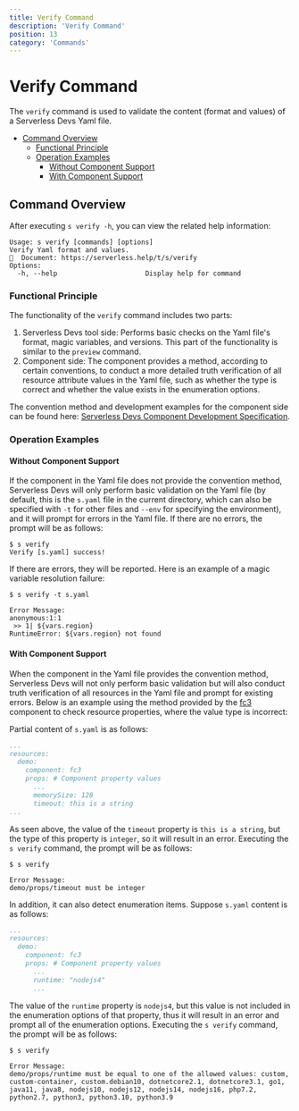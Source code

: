 ```yaml
---
title: Verify Command
description: 'Verify Command'
position: 13
category: 'Commands'
---
```

# Verify Command

The `verify` command is used to validate the content (format and values) of a Serverless Devs Yaml file.

- [Command Overview](#command-overview)
    - [Functional Principle](#functional-principle)
    - [Operation Examples](#operation-examples)
        - [Without Component Support](#without-component-support)
        - [With Component Support](#with-component-support)

## Command Overview

After executing `s verify -h`, you can view the related help information:

```shell script
Usage: s verify [commands] [options]
Verify Yaml format and values.
📖  Document: https://serverless.help/t/s/verify
Options:
  -h, --help                      Display help for command
```

### Functional Principle

The functionality of the `verify` command includes two parts:

1. Serverless Devs tool side: Performs basic checks on the Yaml file's format, magic variables, and versions. This part of the functionality is similar to the `preview` command.
2. Component side: The component provides a method, according to certain conventions, to conduct a more detailed truth verification of all resource attribute values in the Yaml file, such as whether the type is correct and whether the value exists in the enumeration options.

The convention method and development examples for the component side can be found here: [Serverless Devs Component Development Specification](https://docs.serverless-devs.com/serverless-devs/development-manual/component#约定方法).

### Operation Examples

#### Without Component Support

If the component in the Yaml file does not provide the convention method, Serverless Devs will only perform basic validation on the Yaml file (by default, this is the `s.yaml` file in the current directory, which can also be specified with `-t` for other files and `--env` for specifying the environment), and it will prompt for errors in the Yaml file. If there are no errors, the prompt will be as follows:

```shell script
$ s verify
Verify [s.yaml] success!
```

If there are errors, they will be reported. Here is an example of a magic variable resolution failure:

```shell script
$ s verify -t s.yaml
 
Error Message:
anonymous:1:1
 >> 1| ${vars.region}
RuntimeError: ${vars.region} not found
```

#### With Component Support

When the component in the Yaml file provides the convention method, Serverless Devs will not only perform basic validation but will also conduct truth verification of all resources in the Yaml file and prompt for existing errors. Below is an example using the method provided by the [fc3](https://github.com/devsapp/fc3) component to check resource properties, where the value type is incorrect:

Partial content of `s.yaml` is as follows:

```yaml
...
resources:
  demo:
    component: fc3
    props: # Component property values
      ...
      memorySize: 128
      timeout: this is a string
...
```

As seen above, the value of the `timeout` property is `this is a string`, but the type of this property is `integer`, so it will result in an error. Executing the `s verify` command, the prompt will be as follows:

```shell script
$ s verify
 
Error Message:
demo/props/timeout must be integer
```

In addition, it can also detect enumeration items. Suppose `s.yaml` content is as follows:

```yaml
...
resources:
  demo:
    component: fc3
    props: # Component property values
      ...
      runtime: "nodejs4"
      ...
```

The value of the `runtime` property is `nodejs4`, but this value is not included in the enumeration options of that property, thus it will result in an error and prompt all of the enumeration options. Executing the `s verify` command, the prompt will be as follows:

```shell script
$ s verify
 
Error Message:
demo/props/runtime must be equal to one of the allowed values: custom, custom-container, custom.debian10, dotnetcore2.1, dotnetcore3.1, go1, java11, java8, nodejs10, nodejs12, nodejs14, nodejs16, php7.2, python2.7, python3, python3.10, python3.9
```
